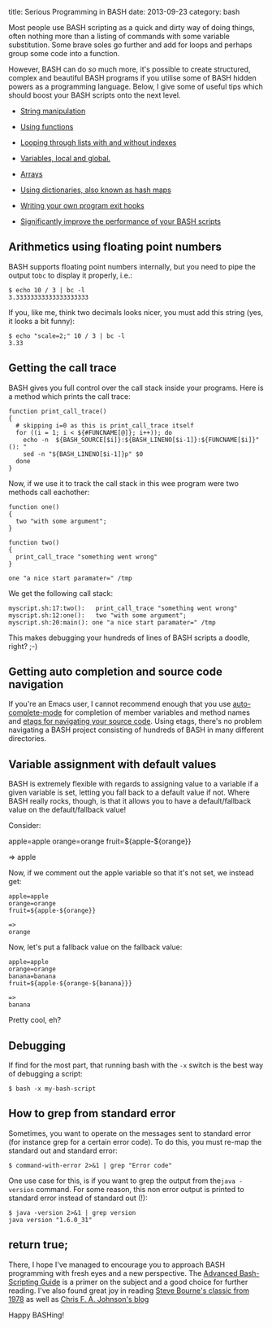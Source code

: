 title: Serious Programming in BASH
date:    2013-09-23
category: bash

Most people use BASH scripting as a quick and dirty way of
doing things, often nothing more than a listing of commands
with some variable substitution. Some brave soles go further
and add for loops and perhaps group some code into a
function.


However, BASH can do <em>so</em> much more, it's possible to
create structured, complex and beautiful BASH programs if you
utilise some of BASH hidden powers as a programming
language. Below, I give some of useful tips which should boost
your BASH scripts onto the next level.


- <a href="strings">String manipulation</a>

- <a href="functions">Using functions</a>

- <a href="loops">Looping through lists with and without indexes</a>

- <a href="variables">Variables, local and global.</a>

- <a href="arrays">Arrays</a>

- <a href="dictionaries">Using dictionaries, also known as hash
maps</a>

- <a href="exit-hooks">Writing your own program exit hooks</a>

- <a href="how-to-improve-performance"> Significantly improve the
performance of your BASH scripts </a>


## Arithmetics using floating point numbers

BASH supports floating point numbers internally, but you need
to pipe the output to```bc``` to display it properly,
i.e.:

    $ echo 10 / 3 | bc -l
    3.33333333333333333333


If you, like me, think two decimals looks nicer, you must add
this string (yes, it looks a bit funny):

    $ echo "scale=2;" 10 / 3 | bc -l
    3.33

## Getting the call trace

BASH gives you full control over the call stack inside your
programs. Here is a method which prints the call trace:

    function print_call_trace()
    {
      # skipping i=0 as this is print_call_trace itself
      for ((i = 1; i < ${#FUNCNAME[@]}; i++)); do
        echo -n  ${BASH_SOURCE[$i]}:${BASH_LINENO[$i-1]}:${FUNCNAME[$i]}"(): "
        sed -n "${BASH_LINENO[$i-1]}p" $0
      done
    }


Now, if we use it to track the call stack in this wee program
were two methods call eachother:

    function one()
    {
      two "with some argument";
    }

    function two()
    {
      print_call_trace "something went wrong"
    }

    one "a nice start paramater=" /tmp

We get the following call stack:

```
myscript.sh:17:two():   print_call_trace "something went wrong"
myscript.sh:12:one():   two "with some argument";
myscript.sh:20:main(): one "a nice start paramater=" /tmp
```

This makes debugging your hundreds of lines of BASH scripts a
doodle, right? ;-)

## Getting auto completion and source code navigation

If you're an Emacs user, I cannot recommend enough that you
use <a
href="http://cx4a.org/software/auto-complete/">auto-complete-mode</a>
for completion of member variables and method names and <a
href="/emacs/navigating-source-code/">etags for navigating
your source code</a>. Using etags, there's no problem
navigating a BASH project consisting of hundreds of BASH in
many different directories.

## Variable assignment with default values

BASH is extremely flexible with regards to assigning value to
a variable if a given variable is set, letting you fall back
to a default value if not. Where BASH really rocks, though, is
that it allows you to have a default/fallback value on the
default/fallback value!


Consider:


apple=apple
orange=orange
fruit=${apple-${orange}}

=>
apple



Now, if we comment out the apple variable so that it's not set,
we instead get:


    apple=apple
    orange=orange
    fruit=${apple-${orange}}

    =>
    orange



Now, let's put a fallback value on the fallback value:

    apple=apple
    orange=orange
    banana=banana
    fruit=${apple-${orange-${banana}}}

    =>
    banana



Pretty cool, eh?

## Debugging

If find for the most part, that running bash with the
```-x``` switch is the best way of debugging a script:

    $ bash -x my-bash-script

## How to grep from standard error

Sometimes, you want to operate on the messages sent to
standard error (for instance grep for a certain error
code). To do this, you must re-map the standard out and
standard error:


    $ command-with-error 2>&1 | grep "Error code"


One use case for this, is if you want to grep the output from
the```java -version``` command. For some reason, this
non error output is printed to standard error instead of
standard out (!):


    $ java -version 2>&1 | grep version
    java version "1.6.0_31"

## return true;

There, I hope I've managed to encourage you to approach BASH
programming with fresh eyes and a new perspective. The <a
href="http://tldp.org/LDP/abs/html/">Advanced Bash-Scripting Guide</a>
is a primer on the subject and a good choice for further reading. I've
also found great joy in reading <a
href="http://steve-parker.org/sh/bourne.shtml">Steve Bourne's classic
from 1978</a> as well as <a href="http://cfajohnson.com/shell/">Chris
F. A. Johnson's blog</a>


Happy BASHing!

